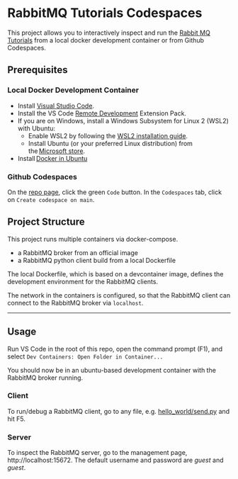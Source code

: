 # RabbitMQ Tutorials Codespaces

This project allows you to interactively inspect and run the [Rabbit MQ
Tutorials](https://www.rabbitmq.com/getstarted.html) from a local docker
development container or from Github Codespaces.

## Prerequisites

### Local Docker Development Container

- Install [Visual Studio Code](https://code.visualstudio.com/download).
- Install the VS Code [Remote Development](https://marketplace.visualstudio.com/items?itemName=ms-vscode-remote.vscode-remote-extensionpack) Extension Pack.
- If you are on Windows, install a Windows Subsystem for Linux 2
  (WSL2) with Ubuntu:
	- Enable WSL2 by following the [WSL2 installation guide](https://learn.microsoft.com/windows/wsl/install).
	- Install Ubuntu (or your preferred Linux distribution) from the [Microsoft store](https://www.microsoft.com/p/ubuntu/9nblggh4msv6).
- Install [Docker in
Ubuntu](https://docs.docker.com/engine/install/ubuntu/)

### Github Codespaces

On the [repo
page](https://github.com/dominik-drexl-bl/rabbitmq-tutorials), click the
green `Code` button. In the `Codespaces` tab, click on `Create codespace
on main`.

## Project Structure

This project runs multiple containers via docker-compose.

- a RabbitMQ broker from an official image
- a RabbitMQ python client build from a local Dockerfile

The local Dockerfile, which is based on a devcontainer image, defines
the development environment for the RabbitMQ clients.

The network in the containers is configured, so that the RabbitMQ client
can connect to the RabbitMQ broker via `localhost`.

---

## Usage

Run VS Code in the root of this repo, open the command prompt (F1), and
select `Dev Containers: Open Folder in Container...`

You should now be in an ubuntu-based development container with the
RabbitMQ broker running.

### Client

To run/debug a RabbitMQ client, go to any file, e.g. [hello_world/send.py](hello_world/send.py) and hit F5.

### Server

To inspect the RabbitMQ server, go to the management page,
http://localhost:15672. The default username and password are *guest*
and *guest*.
